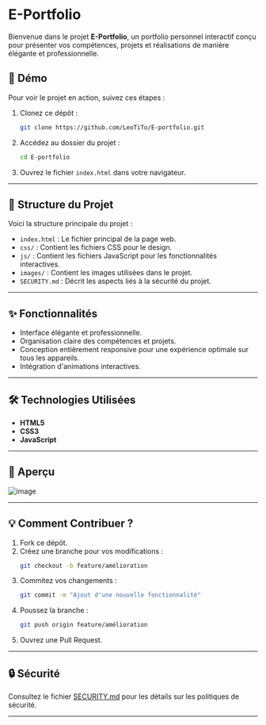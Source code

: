 
# E-Portfolio

Bienvenue dans le projet **E-Portfolio**, un portfolio personnel interactif conçu pour présenter vos compétences, projets et réalisations de manière élégante et professionnelle.

## 🚀 Démo

Pour voir le projet en action, suivez ces étapes :

1. Clonez ce dépôt :
   ```bash
   git clone https://github.com/LeoTiTo/E-portfolio.git
   ```

2. Accédez au dossier du projet :
   ```bash
   cd E-portfolio
   ```

3. Ouvrez le fichier `index.html` dans votre navigateur.

---

## 📂 Structure du Projet

Voici la structure principale du projet :

- `index.html` : Le fichier principal de la page web.
- `css/` : Contient les fichiers CSS pour le design.
- `js/` : Contient les fichiers JavaScript pour les fonctionnalités interactives.
- `images/` : Contient les images utilisées dans le projet.
- `SECURITY.md` : Décrit les aspects liés à la sécurité du projet.

---

## ✨ Fonctionnalités

- Interface élégante et professionnelle.
- Organisation claire des compétences et projets.
- Conception entièrement responsive pour une expérience optimale sur tous les appareils.
- Intégration d'animations interactives.

---

## 🛠️ Technologies Utilisées

- **HTML5**
- **CSS3**
- **JavaScript**

---

## 📸 Aperçu

![image](https://github.com/user-attachments/assets/d1684a31-e8db-432c-809d-a88fdc826d5b)

---

## 💡 Comment Contribuer ?

1. Fork ce dépôt.
2. Créez une branche pour vos modifications :
   ```bash
   git checkout -b feature/amélioration
   ```
3. Commitez vos changements :
   ```bash
   git commit -m "Ajout d'une nouvelle fonctionnalité"
   ```
4. Poussez la branche :
   ```bash
   git push origin feature/amélioration
   ```
5. Ouvrez une Pull Request.

---

## 🔒 Sécurité

Consultez le fichier [SECURITY.md](SECURITY.md) pour les détails sur les politiques de sécurité.

---

